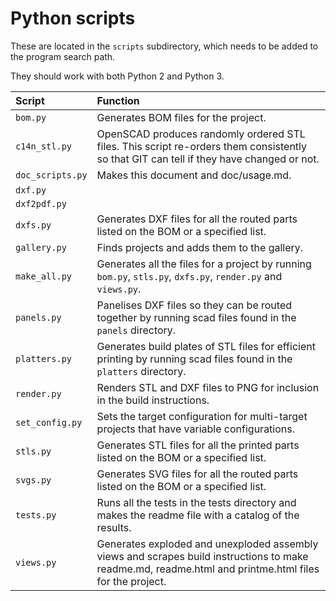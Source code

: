 
# Python scripts
These are located in the `scripts` subdirectory, which needs to be added to the program search path.

They should work with both Python 2 and Python 3.

| Script  | Function  |
|:---|:---|
| `bom.py` | Generates BOM files for the project. |
| `c14n_stl.py` | OpenSCAD produces randomly ordered STL files. This script re-orders them consistently so that GIT can tell if they have changed or not. |
| `doc_scripts.py` | Makes this document and doc/usage.md. |
| `dxf.py` |  |
| `dxf2pdf.py` |  |
| `dxfs.py` | Generates DXF files for all the routed parts listed on the BOM or a specified list. |
| `gallery.py` | Finds projects and adds them to the gallery. |
| `make_all.py` | Generates all the files for a project by running `bom.py`, `stls.py`, `dxfs.py`, `render.py` and `views.py`. |
| `panels.py` | Panelises DXF files so they can be routed together by running scad files found in the `panels` directory. |
| `platters.py` | Generates build plates of STL files for efficient printing by running scad files found in the `platters` directory. |
| `render.py` | Renders STL and DXF files to PNG for inclusion in the build instructions. |
| `set_config.py` | Sets the target configuration for multi-target projects that have variable configurations. |
| `stls.py` | Generates STL files for all the printed parts listed on the BOM or a specified list. |
| `svgs.py` | Generates SVG files for all the routed parts listed on the BOM or a specified list. |
| `tests.py` | Runs all the tests in the tests directory and makes the readme file with a catalog of the results. |
| `views.py` | Generates exploded and unexploded assembly views and scrapes build instructions to make readme.md, readme.html and printme.html files for the project. |

